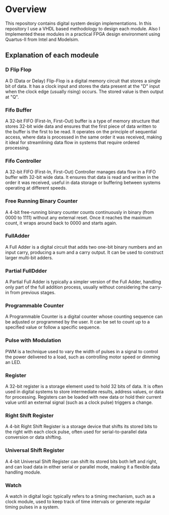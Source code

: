 # Overview
This repository contains digital system design implementations. In this repository I use a VHDL based methodology to design each module. Also I Implemented these modules in a practical FPGA design 
environment using Quartus-II from Intel and Modelsim. 
## Explanation of each modeule
### D Flip Flop
A D (Data or Delay) Flip-Flop is a digital memory circuit that stores a single bit of data. It has a clock input and stores the data present at the "D" input when the clock edge (usually rising) occurs. The stored value is then output at "Q".
### Fifo Buffer
A 32-bit FIFO (First-In, First-Out) buffer is a type of memory structure that stores 32-bit wide data and ensures that the first piece of data written to the buffer is the first to be read. It operates on the principle of sequential access, where data is processed in the same order it was received, making it ideal for streamlining data flow in systems that require ordered processing.
### Fifo Controller
A 32-bit FIFO (First-In, First-Out) Controller manages data flow in a FIFO buffer with 32-bit wide data. It ensures that data is read and written in the order it was received, useful in data storage or buffering between systems operating at different speeds.
### Free Running Binary Counter
A 4-bit free-running binary counter counts continuously in binary (from 0000 to 1111) without any external reset. Once it reaches the maximum count, it wraps around back to 0000 and starts again.
### FullAdder
A Full Adder is a digital circuit that adds two one-bit binary numbers and an input carry, producing a sum and a carry output. It can be used to construct larger multi-bit adders.
### Partial FullDdder
A Partial Full Adder is typically a simpler version of the Full Adder, handling only part of the full addition process, usually without considering the carry-in from previous stages.
### Programmable Counter
A Programmable Counter is a digital counter whose counting sequence can be adjusted or programmed by the user. It can be set to count up to a specified value or follow a specific sequence.
### Pulse with Modulation
PWM is a technique used to vary the width of pulses in a signal to control the power delivered to a load, such as controlling motor speed or dimming an LED.
### Register
A 32-bit register is a storage element used to hold 32 bits of data. It is often used in digital systems to store intermediate results, address values, or data for processing. Registers can be loaded with new data or hold their current value until an external signal (such as a clock pulse) triggers a change.
### Right Shift Register
A 4-bit Right Shift Register is a storage device that shifts its stored bits to the right with each clock pulse, often used for serial-to-parallel data conversion or data shifting.
### Universal Shift Register
A 4-bit Universal Shift Register can shift its stored bits both left and right, and can load data in either serial or parallel mode, making it a flexible data handling module.
### Watch
A watch in digital logic typically refers to a timing mechanism, such as a clock module, used to keep track of time intervals or generate regular timing pulses in a system.
